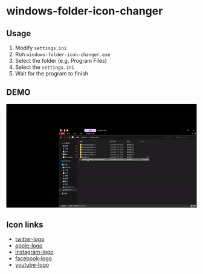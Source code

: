 # windows-folder-icon-changer

## Usage

1. Modify `settings.ini`
2. Run `windows-folder-icon-changer.exe`
3. Select the folder (e.g. Program Files)
4. Select the `settings.ini`
5. Wait for the program to finish

## DEMO

![DEMO](DEMO.gif)

## Icon links

- [twitter-logo](https://icon-icons.com/icon/twitter-logo/149062)
- [apple-logo](https://icon-icons.com/icon/apple-logo/149061)
- [instagram-logo](https://icon-icons.com/icon/instagram-logo/149066)
- [facebook-logo](https://icon-icons.com/icon/facebook-logo/149063)
- [youtube-logo](https://icon-icons.com/icon/youtube-logo/149060)
